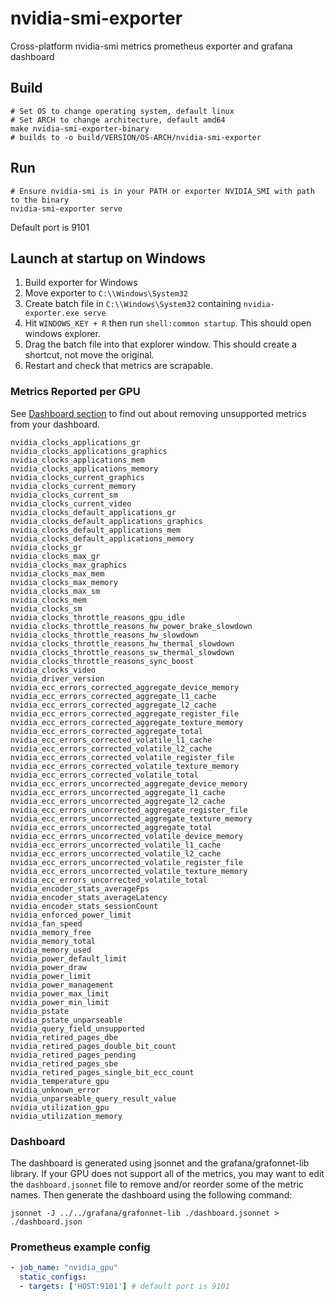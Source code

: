 # nvidia-smi-exporter

Cross-platform nvidia-smi metrics prometheus exporter and grafana dashboard

## Build
```
# Set OS to change operating system, default linux
# Set ARCH to change architecture, default amd64
make nvidia-smi-exporter-binary
# builds to -o build/VERSION/OS-ARCH/nvidia-smi-exporter
```

## Run
```
# Ensure nvidia-smi is in your PATH or exporter NVIDIA_SMI with path to the binary
nvidia-smi-exporter serve
```
Default port is 9101

## Launch at startup on Windows
1. Build exporter for Windows
2. Move exporter to `C:\\Windows\System32`
3. Create batch file in `C:\\Windows\System32` containing `nvidia-exporter.exe serve`
4. Hit `WINDOWS_KEY + R` then run `shell:common startup`. This should open windows explorer.
5. Drag the batch file into that explorer window. This should create a shortcut, not move the original.
6. Restart and check that metrics are scrapable.

### Metrics Reported per GPU
See [Dashboard section](#dashboard) to find out about removing unsupported metrics from your dashboard.

```
nvidia_clocks_applications_gr
nvidia_clocks_applications_graphics
nvidia_clocks_applications_mem
nvidia_clocks_applications_memory
nvidia_clocks_current_graphics
nvidia_clocks_current_memory
nvidia_clocks_current_sm
nvidia_clocks_current_video
nvidia_clocks_default_applications_gr
nvidia_clocks_default_applications_graphics
nvidia_clocks_default_applications_mem
nvidia_clocks_default_applications_memory
nvidia_clocks_gr
nvidia_clocks_max_gr
nvidia_clocks_max_graphics
nvidia_clocks_max_mem
nvidia_clocks_max_memory
nvidia_clocks_max_sm
nvidia_clocks_mem
nvidia_clocks_sm
nvidia_clocks_throttle_reasons_gpu_idle
nvidia_clocks_throttle_reasons_hw_power_brake_slowdown
nvidia_clocks_throttle_reasons_hw_slowdown
nvidia_clocks_throttle_reasons_hw_thermal_slowdown
nvidia_clocks_throttle_reasons_sw_thermal_slowdown
nvidia_clocks_throttle_reasons_sync_boost
nvidia_clocks_video
nvidia_driver_version
nvidia_ecc_errors_corrected_aggregate_device_memory
nvidia_ecc_errors_corrected_aggregate_l1_cache
nvidia_ecc_errors_corrected_aggregate_l2_cache
nvidia_ecc_errors_corrected_aggregate_register_file
nvidia_ecc_errors_corrected_aggregate_texture_memory
nvidia_ecc_errors_corrected_aggregate_total
nvidia_ecc_errors_corrected_volatile_l1_cache
nvidia_ecc_errors_corrected_volatile_l2_cache
nvidia_ecc_errors_corrected_volatile_register_file
nvidia_ecc_errors_corrected_volatile_texture_memory
nvidia_ecc_errors_corrected_volatile_total
nvidia_ecc_errors_uncorrected_aggregate_device_memory
nvidia_ecc_errors_uncorrected_aggregate_l1_cache
nvidia_ecc_errors_uncorrected_aggregate_l2_cache
nvidia_ecc_errors_uncorrected_aggregate_register_file
nvidia_ecc_errors_uncorrected_aggregate_texture_memory
nvidia_ecc_errors_uncorrected_aggregate_total
nvidia_ecc_errors_uncorrected_volatile_device_memory
nvidia_ecc_errors_uncorrected_volatile_l1_cache
nvidia_ecc_errors_uncorrected_volatile_l2_cache
nvidia_ecc_errors_uncorrected_volatile_register_file
nvidia_ecc_errors_uncorrected_volatile_texture_memory
nvidia_ecc_errors_uncorrected_volatile_total
nvidia_encoder_stats_averageFps
nvidia_encoder_stats_averageLatency
nvidia_encoder_stats_sessionCount
nvidia_enforced_power_limit
nvidia_fan_speed
nvidia_memory_free
nvidia_memory_total
nvidia_memory_used
nvidia_power_default_limit
nvidia_power_draw
nvidia_power_limit
nvidia_power_management
nvidia_power_max_limit
nvidia_power_min_limit
nvidia_pstate
nvidia_pstate_unparseable
nvidia_query_field_unsupported
nvidia_retired_pages_dbe
nvidia_retired_pages_double_bit_count
nvidia_retired_pages_pending
nvidia_retired_pages_sbe
nvidia_retired_pages_single_bit_ecc_count
nvidia_temperature_gpu
nvidia_unknown_error
nvidia_unparseable_query_result_value
nvidia_utilization_gpu
nvidia_utilization_memory
```

### Dashboard
The dashboard is generated using jsonnet and the grafana/grafonnet-lib library.
If your GPU does not support all of the metrics, you may want to edit the `dashboard.jsonnet` file to remove and/or reorder some of the metric names. Then generate the dashboard using the following command:

```shell
jsonnet -J ../../grafana/grafonnet-lib ./dashboard.jsonnet > ./dashboard.json
```

### Prometheus example config

```yaml
- job_name: "nvidia_gpu"
  static_configs:
  - targets: ['HOST:9101'] # default port is 9101
```
